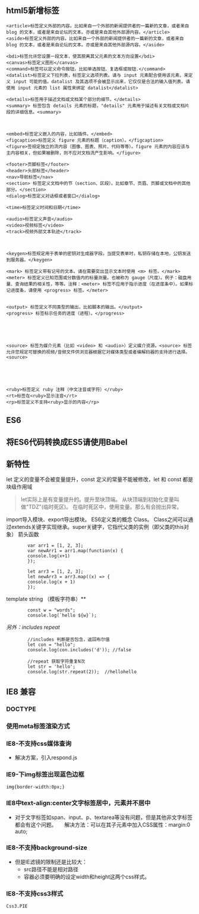 ## html5新增标签

    <article>标签定义外部的内容。比如来自一个外部的新闻提供者的一篇新的文章，或者来自 blog 的文本，或者是来自论坛的文本。亦或是来自其他外部源内容。</article>
    <aside>标签定义外部的内容。比如来自一个外部的新闻提供者的一篇新的文章，或者来自 blog 的文本，或者是来自论坛的文本。亦或是来自其他外部源内容。</aside>
  
    <bdi>标签允许您设置一段文本，使其脱离其父元素的文本方向设置</bdi>
    <canvas>标签定义图形</canvas>
    <command>标签可以定义命令按钮，比如单选按钮、复选框或按钮.</command>
    <datalist>标签定义下拉列表，标签定义选项列表。请与 input 元素配合使用该元素，来定义 input 可能的值。datalist 及其选项不会被显示出来，它仅仅是合法的输入值列表。请使用 input 元素的 list 属性来绑定 datalist</datalist>

    <details>标签用于描述文档或文档某个部分的细节。</details>
    <summary> 标签包含 details 元素的标题，"details" 元素用于描述有关文档或文档片段的详细信息。<summary>


    
    <embed>标签定义嵌入的内容，比如插件。</embed>
    <figcaption>标签定义 figure 元素的标题（caption）。</figcaption>
    <figure>签规定独立的流内容（图像、图表、照片、代码等等）。figure 元素的内容应该与主内容相关，但如果被删除，则不应对文档流产生影响。</figure>

    <footer>页脚标签</footer>
    <header>头部标签</header>
    <nav>导航标签</nav>
    <section> 标签定义文档中的节（section、区段）。比如章节、页眉、页脚或文档中的其他部分。</section>
    <dialog>标签定义对话框或者窗口</dialog>

    <time>标签定义时间和日期</time>

    <audio>标签定义声音</audio>
    <video>视频标签</video>
    <track>视频外部文本轨迹</track>



    <keygen>标签规定用于表单的密钥对生成器字段。当提交表单时，私钥存储在本地，公钥发送到服务器。</keygen>

    <mark> 标签定义带有记号的文本。请在需要突出显示文本时使用 <m> 标签。</mark>
    <meter> 标签定义已知范围或分数值内的标量测量。也被称为 gauge（尺度）。例子：磁盘用量、查询结果的相关性，等等。注释：<meter> 标签不应用于指示进度（在进度条中）。如果标记进度条，请使用 <progress> 标签。</meter>

    
    <output> 标签定义不同类型的输出，比如脚本的输出。</output>
    <progress> 标签标示任务的进度（进程）。</progress>





    <source> 标签为媒介元素（比如 <video> 和 <audio>）定义媒介资源。<source> 标签允许您规定可替换的视频/音频文件供浏览器根据它对媒体类型或者编解码器的支持进行选择。<source>





    <ruby>标签定义 ruby 注释（中文注音或字符）</ruby>
    <rt>标签在<ruby>显示注音</rt>
    <rp>标签定义不支持<ruby>显示的内容</rp>



## ES6

   ## 将ES6代码转换成ES5请使用Babel

   ## 新特性
let 定义的变量不会被变量提升，const 定义的常量不能被修改，let 和 const 都是块级作用域

>let实际上是有变量提升的。提升至块顶端。 从块顶端到初始化变量叫做"TDZ"(临时死区)。 在临时死区中，使用变量。那么有会抛出异常。

import导入模块、export导出模块。
ES6定义类的概念 Class。 Class之间可以通过extends关键字实现继承。super关键字，它指代父类的实例（即父类的this对象）
箭头函数
``` 
        var arr1 = [1, 2, 3];
        var newArr1 = arr1.map(function(x) {
        console.log(x+1)
        });

        let arr3 = [1, 2, 3];
        let newArr3 = arr3.map((x) => {
        console.log(x + 1)
        });
```
template string （模板字符串）**
```
        const w = "words";
        console.log(`hello ${w}`);

```
_另外：includes repeat_
```
        //includes 判断是否包含，返回布尔值
        let con = "hello";
        console.log(con.includes('d')); //false

        //repeat 获取字符重复N次
        let str = 'hello';
        console.log(str.repeat(2));  //hellohello
```
      

## IE8 兼容
### DOCTYPE
### 使用meta标签渲染方式
### IE8-不支持css媒体查询

* 解决方案，引入respond.js

### IE9-下img标签出现蓝色边框
```
img{border-width:0px;}
```
### IE8中text-align:center文字标签居中，元素并不居中

* 对于文字标签如span、input、p、textarea等没有问题，但是其他非文字标签都会有这个问题。　　解决方法：可以在其子元素中加入CSS属性：margin:0 auto;
### IE8-不支持background-size

+ 但是IE滤镜的限制还是比较大：
  - src路径不能是相对路径
  - 容器必须要明确的设定width和height这两个css样式。

### IE8-不支持css3样式
```
Css3.PIE
```